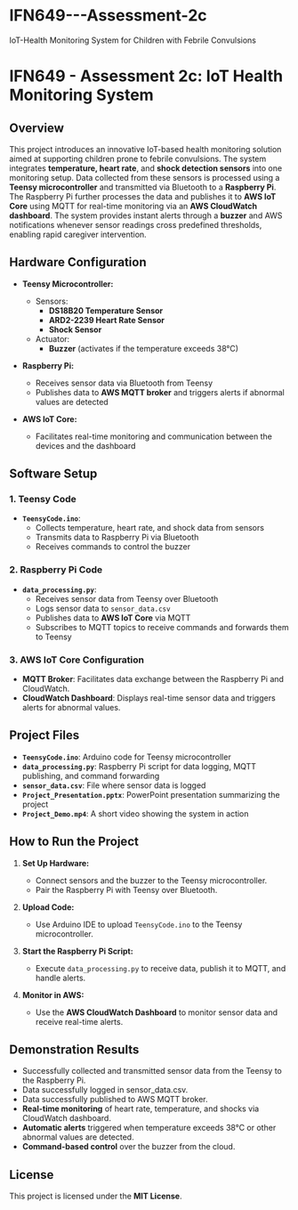# IFN649---Assessment-2c
IoT-Health Monitoring System for Children with Febrile Convulsions

# IFN649 - Assessment 2c: IoT Health Monitoring System

## Overview

This project introduces an innovative IoT-based health monitoring solution aimed at supporting children prone to febrile convulsions. The system integrates **temperature, heart rate**, and **shock detection sensors** into one monitoring setup. Data collected from these sensors is processed using a **Teensy microcontroller** and transmitted via Bluetooth to a **Raspberry Pi**. The Raspberry Pi further processes the data and publishes it to **AWS IoT Core** using MQTT for real-time monitoring via an **AWS CloudWatch dashboard**.
The system provides instant alerts through a **buzzer** and AWS notifications whenever sensor readings cross predefined thresholds, enabling rapid caregiver intervention.


## Hardware Configuration

- **Teensy Microcontroller:** 
  - Sensors:  
    - **DS18B20 Temperature Sensor**  
    - **ARD2-2239 Heart Rate Sensor**  
    - **Shock Sensor**  
  - Actuator:  
    - **Buzzer** (activates if the temperature exceeds 38°C)
  
- **Raspberry Pi:**  
  - Receives sensor data via Bluetooth from Teensy  
  - Publishes data to **AWS MQTT broker** and triggers alerts if abnormal values are detected  

- **AWS IoT Core:**  
  - Facilitates real-time monitoring and communication between the devices and the dashboard


## Software Setup

### 1. Teensy Code
- **`TeensyCode.ino`**:  
  - Collects temperature, heart rate, and shock data from sensors  
  - Transmits data to Raspberry Pi via Bluetooth  
  - Receives commands to control the buzzer

### 2. Raspberry Pi Code
- **`data_processing.py`**:  
  - Receives sensor data from Teensy over Bluetooth  
  - Logs sensor data to `sensor_data.csv`  
  - Publishes data to **AWS IoT Core** via MQTT  
  - Subscribes to MQTT topics to receive commands and forwards them to Teensy

### 3. AWS IoT Core Configuration
- **MQTT Broker**: Facilitates data exchange between the Raspberry Pi and CloudWatch.
- **CloudWatch Dashboard**: Displays real-time sensor data and triggers alerts for abnormal values.


## Project Files

- **`TeensyCode.ino`**: Arduino code for Teensy microcontroller  
- **`data_processing.py`**: Raspberry Pi script for data logging, MQTT publishing, and command forwarding  
- **`sensor_data.csv`**: File where sensor data is logged  
- **`Project_Presentation.pptx`**: PowerPoint presentation summarizing the project  
- **`Project_Demo.mp4`**: A short video showing the system in action


## How to Run the Project

1. **Set Up Hardware:**
   - Connect sensors and the buzzer to the Teensy microcontroller.
   - Pair the Raspberry Pi with Teensy over Bluetooth.

2. **Upload Code:**
   - Use Arduino IDE to upload `TeensyCode.ino` to the Teensy microcontroller.

3. **Start the Raspberry Pi Script:**
   - Execute `data_processing.py` to receive data, publish it to MQTT, and handle alerts.

4. **Monitor in AWS:**
   - Use the **AWS CloudWatch Dashboard** to monitor sensor data and receive real-time alerts.


## Demonstration Results
- Successfully collected and transmitted sensor data from the Teensy to the Raspberry Pi.
- Data successfully logged in sensor_data.csv.
- Data successfully published to AWS MQTT broker.
- **Real-time monitoring** of heart rate, temperature, and shocks via CloudWatch dashboard.
- **Automatic alerts** triggered when temperature exceeds 38°C or other abnormal values are detected.
- **Command-based control** over the buzzer from the cloud.


## License

This project is licensed under the **MIT License**.

